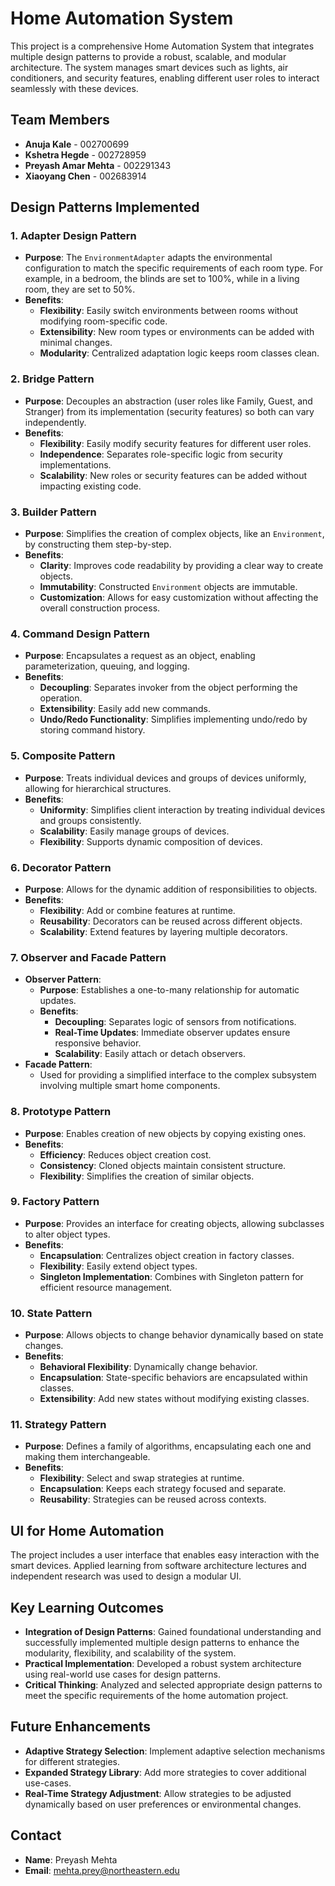 
# Home Automation System

This project is a comprehensive Home Automation System that integrates multiple design patterns to provide a robust, scalable, and modular architecture. The system manages smart devices such as lights, air conditioners, and security features, enabling different user roles to interact seamlessly with these devices.

## Team Members
- **Anuja Kale** - 002700699
- **Kshetra Hegde** - 002728959
- **Preyash Amar Mehta** - 002291343
- **Xiaoyang Chen** - 002683914

## Design Patterns Implemented

### 1. Adapter Design Pattern
- **Purpose**: The `EnvironmentAdapter` adapts the environmental configuration to match the specific requirements of each room type. For example, in a bedroom, the blinds are set to 100%, while in a living room, they are set to 50%.
- **Benefits**:
  - **Flexibility**: Easily switch environments between rooms without modifying room-specific code.
  - **Extensibility**: New room types or environments can be added with minimal changes.
  - **Modularity**: Centralized adaptation logic keeps room classes clean.

### 2. Bridge Pattern
- **Purpose**: Decouples an abstraction (user roles like Family, Guest, and Stranger) from its implementation (security features) so both can vary independently.
- **Benefits**:
  - **Flexibility**: Easily modify security features for different user roles.
  - **Independence**: Separates role-specific logic from security implementations.
  - **Scalability**: New roles or security features can be added without impacting existing code.

### 3. Builder Pattern
- **Purpose**: Simplifies the creation of complex objects, like an `Environment`, by constructing them step-by-step.
- **Benefits**:
  - **Clarity**: Improves code readability by providing a clear way to create objects.
  - **Immutability**: Constructed `Environment` objects are immutable.
  - **Customization**: Allows for easy customization without affecting the overall construction process.

### 4. Command Design Pattern
- **Purpose**: Encapsulates a request as an object, enabling parameterization, queuing, and logging.
- **Benefits**:
  - **Decoupling**: Separates invoker from the object performing the operation.
  - **Extensibility**: Easily add new commands.
  - **Undo/Redo Functionality**: Simplifies implementing undo/redo by storing command history.

### 5. Composite Pattern
- **Purpose**: Treats individual devices and groups of devices uniformly, allowing for hierarchical structures.
- **Benefits**:
  - **Uniformity**: Simplifies client interaction by treating individual devices and groups consistently.
  - **Scalability**: Easily manage groups of devices.
  - **Flexibility**: Supports dynamic composition of devices.

### 6. Decorator Pattern
- **Purpose**: Allows for the dynamic addition of responsibilities to objects.
- **Benefits**:
  - **Flexibility**: Add or combine features at runtime.
  - **Reusability**: Decorators can be reused across different objects.
  - **Scalability**: Extend features by layering multiple decorators.

### 7. Observer and Facade Pattern
- **Observer Pattern**:
  - **Purpose**: Establishes a one-to-many relationship for automatic updates.
  - **Benefits**:
    - **Decoupling**: Separates logic of sensors from notifications.
    - **Real-Time Updates**: Immediate observer updates ensure responsive behavior.
    - **Scalability**: Easily attach or detach observers.
- **Facade Pattern**:
  - Used for providing a simplified interface to the complex subsystem involving multiple smart home components.

### 8. Prototype Pattern
- **Purpose**: Enables creation of new objects by copying existing ones.
- **Benefits**:
  - **Efficiency**: Reduces object creation cost.
  - **Consistency**: Cloned objects maintain consistent structure.
  - **Flexibility**: Simplifies the creation of similar objects.

### 9. Factory Pattern
- **Purpose**: Provides an interface for creating objects, allowing subclasses to alter object types.
- **Benefits**:
  - **Encapsulation**: Centralizes object creation in factory classes.
  - **Flexibility**: Easily extend object types.
  - **Singleton Implementation**: Combines with Singleton pattern for efficient resource management.

### 10. State Pattern
- **Purpose**: Allows objects to change behavior dynamically based on state changes.
- **Benefits**:
  - **Behavioral Flexibility**: Dynamically change behavior.
  - **Encapsulation**: State-specific behaviors are encapsulated within classes.
  - **Extensibility**: Add new states without modifying existing classes.

### 11. Strategy Pattern
- **Purpose**: Defines a family of algorithms, encapsulating each one and making them interchangeable.
- **Benefits**:
  - **Flexibility**: Select and swap strategies at runtime.
  - **Encapsulation**: Keeps each strategy focused and separate.
  - **Reusability**: Strategies can be reused across contexts.

## UI for Home Automation
The project includes a user interface that enables easy interaction with the smart devices. Applied learning from software architecture lectures and independent research was used to design a modular UI.

## Key Learning Outcomes
- **Integration of Design Patterns**: Gained foundational understanding and successfully implemented multiple design patterns to enhance the modularity, flexibility, and scalability of the system.
- **Practical Implementation**: Developed a robust system architecture using real-world use cases for design patterns.
- **Critical Thinking**: Analyzed and selected appropriate design patterns to meet the specific requirements of the home automation project.

## Future Enhancements
- **Adaptive Strategy Selection**: Implement adaptive selection mechanisms for different strategies.
- **Expanded Strategy Library**: Add more strategies to cover additional use-cases.
- **Real-Time Strategy Adjustment**: Allow strategies to be adjusted dynamically based on user preferences or environmental changes.

## Contact
- **Name**: Preyash Mehta
- **Email**: [mehta.prey@northeastern.edu](mailto:mehta.prey@northeastern.edu)

